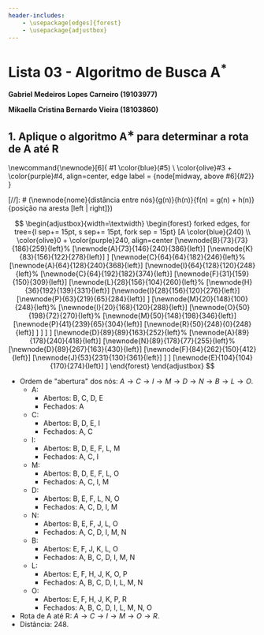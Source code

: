 ```yaml
---
header-includes:
    - \usepackage[edges]{forest}
    - \usepackage{adjustbox}
---
```


# Lista 03 - Algoritmo de Busca A$^*$

**Gabriel Medeiros Lopes Carneiro (19103977)**

**Mikaella Cristina Bernardo Vieira (18103860)**

## 1. Aplique o algoritmo A$^∗$ para determinar a rota de A até R

\newcommand{\newnode}[6]{
#1 \color{blue}(#5) \\ \color{olive}#3 + \color{purple}#4, align=center, edge label = {node[midway, above #6]{#2}}
}

[//]: # (\newnode{nome}{distância entre nós}{g(n)}{h(n)}{f(n) = g(n) + h(n)}{posição na aresta [left | right]})

$$
\begin{adjustbox}{width=\textwidth}
\begin{forest}
    forked edges, for tree={l sep+= 15pt, s sep+= 15pt, fork sep = 15pt}
    [A \color{blue}(240) \\ \color{olive}0 + \color{purple}240, align=center
        [\newnode{B}{73}{73}{186}{259}{left}%
            [\newnode{A}{73}{146}{240}{386}{left}]
            [\newnode{K}{83}{156}{122}{278}{left}]
        ] 
        [\newnode{C}{64}{64}{182}{246}{left}%
            [\newnode{A}{64}{128}{240}{368}{left}]
            [\newnode{I}{64}{128}{120}{248}{left}%
                [\newnode{C}{64}{192}{182}{374}{left}]
                [\newnode{F}{31}{159}{150}{309}{left}]
                [\newnode{L}{28}{156}{104}{260}{left}%
                    [\newnode{H}{36}{192}{139}{331}{left}]
                    [\newnode{I}{28}{156}{120}{276}{left}]
                    [\newnode{P}{63}{219}{65}{284}{left}]
                ]
                [\newnode{M}{20}{148}{100}{248}{left}%
                    [\newnode{I}{20}{168}{120}{288}{left}]
                    [\newnode{O}{50}{198}{72}{270}{left}%
                        [\newnode{M}{50}{148}{198}{346}{left}]
                        [\newnode{P}{41}{239}{65}{304}{left}]
                        [\newnode{R}{50}{248}{0}{248}{left}]
                    ]
                ]
            ]
        ]
        [\newnode{D}{89}{89}{163}{252}{left}%
            [\newnode{A}{89}{178}{240}{418}{left}]
            [\newnode{N}{89}{178}{77}{255}{left}%
                [\newnode{D}{89}{267}{163}{430}{left}]
                [\newnode{F}{84}{262}{150}{412}{left}]
                [\newnode{J}{53}{231}{130}{361}{left}]
            ]
        ] 
        [\newnode{E}{104}{104}{170}{274}{left}] 
    ]
\end{forest}
\end{adjustbox}
$$

- Ordem de "abertura" dos nós: $A → C → I → M → D → N → B → L → O$.
  - A:
    - Abertos: B, C, D, E
    - Fechados: A
  - C:
    - Abertos: B, D, E, I
    - Fechados: A, C 
  - I:
    - Abertos: B, D, E, F, L, M
    - Fechados: A, C, I
  - M:
    - Abertos: B, D, E, F, L, O
    - Fechados: A, C, I, M
  - D:
    - Abertos: B, E, F, L, N, O
    - Fechados: A, C, D, I, M
  - N:
    - Abertos: B, E, F, J, L, O
    - Fechados: A, C, D, I, M, N
  - B:
    - Abertos: E, F, J, K, L, O
    - Fechados: A, B, C, D, I, M, N
  - L:
    - Abertos: E, F, H, J, K, O, P
    - Fechados: A, B, C, D, I, L, M, N
  - O:
    - Abertos: E, F, H, J, K, P, R
    - Fechados: A, B, C, D, I, L, M, N, O
- Rota de A até R: $A → C → I → M → O → R$.
- Distância: 248.